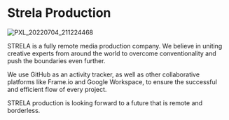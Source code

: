 # Strela Production

![PXL_20220704_211224468](https://user-images.githubusercontent.com/97891357/221579764-28b80dcd-45f5-456c-9195-cb04782bdace.jpg)





STRELA is a fully remote media production company. We believe in uniting creative experts from around the world to overcome conventionality and push the boundaries even further.

We use GitHub as an activity tracker, as well as other collaborative platforms like Frame.io and Google Workspace, to ensure the successful and efficient flow of every project.

STRELA production is looking forward to a future that is remote and borderless.
